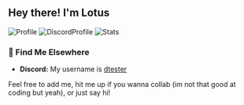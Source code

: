 ## Hey there! I'm Lotus 
![Profile](https://my-profile-card-murex.vercel.app/api/card)
![DiscordProfile](https://my-profile-card-murex.vercel.app/api/discord?v=1759127064)
![Stats](https://github-readme-stats.vercel.app/api?username=dtesters&show_icons=true&theme=blue_navy)


### 👀 Find Me Elsewhere
- **Discord:** My username is [dtester](https://discord.com/users/591534252307513347)

Feel free to add me, hit me up if you wanna collab (im not that good at coding but yeah), or just say hi! 

